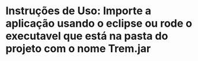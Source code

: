 Instruções de Uso: 
Importe a aplicação usando o eclipse ou rode o executavel que está na pasta do projeto com o nome Trem.jar
=======
